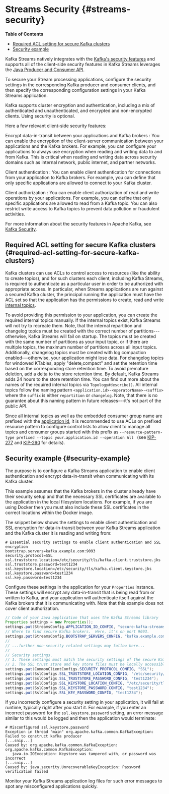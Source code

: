 # Streams Security {#streams-security}

**Table of Contents**

-   [Required ACL setting for secure Kafka clusters](#required-acl-setting-for-secure-kafka-clusters)
-   [Security example](#security-example)

Kafka Streams natively integrates with the 
[Kafka's security features](../../../security)
and supports all of the client-side security features in Kafka Streams
leverages the [Java Producer and Consumer API](../../../api).

To secure your Stream processing applications, configure the security
settings in the corresponding Kafka producer and consumer clients, and
then specify the corresponding configuration settings in your Kafka
Streams application.

Kafka supports cluster encryption and authentication, including a mix of
authenticated and unauthenticated, and encrypted and non-encrypted
clients. Using security is optional.

Here a few relevant client-side security features:

Encrypt data-in-transit between your applications and Kafka brokers
:   You can enable the encryption of the client-server communication
    between your applications and the Kafka brokers. For example, you
    can configure your applications to always use encryption when
    reading and writing data to and from Kafka. This is critical when
    reading and writing data across security domains such as internal
    network, public internet, and partner networks.

Client authentication
:   You can enable client authentication for connections from your
    application to Kafka brokers. For example, you can define that only
    specific applications are allowed to connect to your Kafka cluster.

Client authorization
:   You can enable client authorization of read and write operations by
    your applications. For example, you can define that only specific
    applications are allowed to read from a Kafka topic. You can also
    restrict write access to Kafka topics to prevent data pollution or
    fraudulent activities.

For more information about the security features in Apache Kafka, see
[Kafka Security](../../../security).

## Required ACL setting for secure Kafka clusters {#required-acl-setting-for-secure-kafka-clusters}

Kafka clusters can use ACLs to control access to resources (like the
ability to create topics), and for such clusters each client, including
Kafka Streams, is required to authenticate as a particular user in order
to be authorized with appropriate access. In particular, when Streams
applications are run against a secured Kafka cluster, the principal
running the application must have the ACL set so that the application
has the permissions to create, read and write 
[internal topics](../manage-topics#streams-developer-guide-topics-internal).

To avoid providing this permission to your application, you can create
the required internal topics manually. If the internal topics exist,
Kafka Streams will not try to recreate them. Note, that the internal
repartition and changelog topics must be created with the correct number
of partitions---otherwise, Kafka Streams will fail on startup. The
topics must be created with the same number of partitions as your input
topic, or if there are multiple topics, the maximum number of partitions
across all input topics. Additionally, changelog topics must be created
with log compaction enabled---otherwise, your application might lose
data. For changelog topics for windowed KTables, apply
\"delete,compact\" and set the retention time based on the corresponding
store retention time. To avoid premature deletion, add a delta to the
store retention time. By default, Kafka Streams adds 24 hours to the
store retention time. You can find out more about the names of the
required internal topics via `Topology#describe()`. All internal topics
follow the naming pattern `<application.id>-<operatorName>-<suffix>`
where the `suffix` is either `repartition` or `changelog`. Note, that
there is no guarantee about this naming pattern in future
releases---it\'s not part of the public API.

Since all internal topics as well as the embedded consumer group name
are prefixed with the [application id](../config-streams#required-configuration-parameters), 
it is recommended to use ACLs on prefixed resource pattern
to configure control lists to allow client to manage all topics and
consumer groups started with this prefix as
`--resource-pattern-type prefixed --topic your.application.id --operation All ` (see
[KIP-277](https://cwiki.apache.org/confluence/display/KAFKA/KIP-277+-+Fine+Grained+ACL+for+CreateTopics+API) and
[KIP-290](https://cwiki.apache.org/confluence/display/KAFKA/KIP-290%3A+Support+for+Prefixed+ACLs) for details).

## Security example {#security-example}

The purpose is to configure a Kafka Streams application to enable client
authentication and encrypt data-in-transit when communicating with its
Kafka cluster.

This example assumes that the Kafka brokers in the cluster already have
their security setup and that the necessary SSL certificates are
available to the application in the local filesystem locations. For
example, if you are using Docker then you must also include these SSL
certificates in the correct locations within the Docker image.

The snippet below shows the settings to enable client authentication and
SSL encryption for data-in-transit between your Kafka Streams
application and the Kafka cluster it is reading and writing from:

```properties line-numbers
# Essential security settings to enable client authentication and SSL encryption
bootstrap.servers=kafka.example.com:9093
security.protocol=SSL
ssl.truststore.location=/etc/security/tls/kafka.client.truststore.jks
ssl.truststore.password=test1234
ssl.keystore.location=/etc/security/tls/kafka.client.keystore.jks
ssl.keystore.password=test1234
ssl.key.password=test1234
```

Configure these settings in the application for your
`Properties` instance. These settings will
encrypt any data-in-transit that is being read from or written to Kafka,
and your application will authenticate itself against the Kafka brokers
that it is communicating with. Note that this example does not cover
client authorization.

```java line-numbers
// Code of your Java application that uses the Kafka Streams library
Properties settings = new Properties();
settings.put(StreamsConfig.APPLICATION_ID_CONFIG, "secure-kafka-streams-app");
// Where to find secure Kafka brokers.  Here, it's on port 9093.
settings.put(StreamsConfig.BOOTSTRAP_SERVERS_CONFIG, "kafka.example.com:9093");
//
// ...further non-security related settings may follow here...
//
// Security settings.
// 1. These settings must match the security settings of the secure Kafka cluster.
// 2. The SSL trust store and key store files must be locally accessible to the application.
settings.put(CommonClientConfigs.SECURITY_PROTOCOL_CONFIG, "SSL");
settings.put(SslConfigs.SSL_TRUSTSTORE_LOCATION_CONFIG, "/etc/security/tls/kafka.client.truststore.jks");
settings.put(SslConfigs.SSL_TRUSTSTORE_PASSWORD_CONFIG, "test1234");
settings.put(SslConfigs.SSL_KEYSTORE_LOCATION_CONFIG, "/etc/security/tls/kafka.client.keystore.jks");
settings.put(SslConfigs.SSL_KEYSTORE_PASSWORD_CONFIG, "test1234");
settings.put(SslConfigs.SSL_KEY_PASSWORD_CONFIG, "test1234");
```

If you incorrectly configure a security setting in your application, it
will fail at runtime, typically right after you start it. For example,
if you enter an incorrect password for the
`ssl.keystore.password` setting, an error
message similar to this would be logged and then the application would
terminate:

``` line-numbers
# Misconfigured ssl.keystore.password
Exception in thread "main" org.apache.kafka.common.KafkaException: Failed to construct kafka producer
[...snip...]
Caused by: org.apache.kafka.common.KafkaException: org.apache.kafka.common.KafkaException:
   java.io.IOException: Keystore was tampered with, or password was incorrect
[...snip...]
Caused by: java.security.UnrecoverableKeyException: Password verification failed
```

Monitor your Kafka Streams application log files for such error messages
to spot any misconfigured applications quickly.
